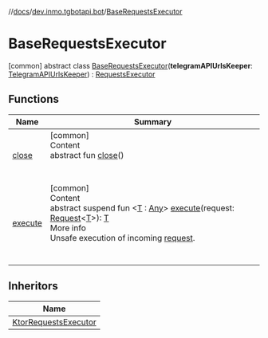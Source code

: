 //[docs](../../../index.md)/[dev.inmo.tgbotapi.bot](../index.md)/[BaseRequestsExecutor](index.md)



# BaseRequestsExecutor  
 [common] abstract class [BaseRequestsExecutor](index.md)(**telegramAPIUrlsKeeper**: [TelegramAPIUrlsKeeper](../../dev.inmo.tgbotapi.utils/-telegram-a-p-i-urls-keeper/index.md)) : [RequestsExecutor](../-requests-executor/index.md)   


## Functions  
  
|  Name |  Summary | 
|---|---|
| <a name="io.ktor.utils.io.core/Closeable/close/#/PointingToDeclaration/"></a>[close](../../dev.inmo.tgbotapi.extensions.behaviour_builder/-behaviour-context/index.md#%5Bio.ktor.utils.io.core%2FCloseable%2Fclose%2F%23%2FPointingToDeclaration%2F%5D%2FFunctions%2F625018081)| <a name="io.ktor.utils.io.core/Closeable/close/#/PointingToDeclaration/"></a>[common]  <br>Content  <br>abstract fun [close](../../dev.inmo.tgbotapi.extensions.behaviour_builder/-behaviour-context/index.md#%5Bio.ktor.utils.io.core%2FCloseable%2Fclose%2F%23%2FPointingToDeclaration%2F%5D%2FFunctions%2F625018081)()  <br><br><br>|
| <a name="dev.inmo.tgbotapi.bot/RequestsExecutor/execute/#dev.inmo.tgbotapi.requests.abstracts.Request[TypeParam(bounds=[kotlin.Any])]/PointingToDeclaration/"></a>[execute](../-requests-executor/execute.md)| <a name="dev.inmo.tgbotapi.bot/RequestsExecutor/execute/#dev.inmo.tgbotapi.requests.abstracts.Request[TypeParam(bounds=[kotlin.Any])]/PointingToDeclaration/"></a>[common]  <br>Content  <br>abstract suspend fun <[T](../-requests-executor/execute.md) : [Any](https://kotlinlang.org/api/latest/jvm/stdlib/kotlin/-any/index.html)> [execute](../-requests-executor/execute.md)(request: [Request](../../dev.inmo.tgbotapi.requests.abstracts/-request/index.md)<[T](../-requests-executor/execute.md)>): [T](../-requests-executor/execute.md)  <br>More info  <br>Unsafe execution of incoming [request](../-requests-executor/execute.md).  <br><br><br>|


## Inheritors  
  
|  Name | 
|---|
| <a name="dev.inmo.tgbotapi.bot.Ktor/KtorRequestsExecutor///PointingToDeclaration/"></a>[KtorRequestsExecutor](../../dev.inmo.tgbotapi.bot.Ktor/-ktor-requests-executor/index.md)|

